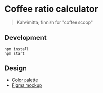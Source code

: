# Coffee ratio calculator

> Kahvimitta; finnish for "coffee scoop"

## Development

```
npm install
npm start
```

## Design

- [Color palette][color]
- [Figma mockup][figma]


[color]: https://colorbox.io/?c0=%26p%24s%24%3D7%26p%24h%24st%24%3D30%26p%24h%24e%24%3D30%26p%24h%24c%24%3Deqi%26p%24sa%24st%24%3D0.05%26p%24sa%24e%24%3D0.5%26p%24sa%24r%24%3D1%26p%24sa%24c%24%3Deqi%26p%24b%24st%24%3D1%26p%24b%24e%24%3D0.25%26p%24b%24c%24%3Dl%26o%24n%24%3DNew+Color+Copy%26o%24ro%24%3Dcw%26o%24ms%24%3D0%2C1&c1=%26p%24s%24%3D3%26p%24h%24st%24%3D38%26p%24h%24e%24%3D39%26p%24h%24c%24%3Deqo%26p%24sa%24st%24%3D0.04%26p%24sa%24e%24%3D0.7%26p%24sa%24r%24%3D1%26p%24sa%24c%24%3Deqo%26p%24b%24st%24%3D1%26p%24b%24e%24%3D0.05%26p%24b%24c%24%3Dl%26o%24n%24%3DNew+Color%26o%24ro%24%3Dcw%26o%24ms%24%3D0%2C1%26o%24lockHex%24%3D%23ffa500
[figma]: https://www.figma.com/file/VVjtBOBTGa18Gy8hGajcmy/Untitled?node-id=0%3A1&t=QdwR8Cs0n5KtMWK6-1